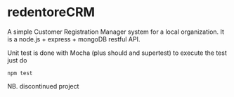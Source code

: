 redentoreCRM
============

A simple Customer Registration Manager system for a local organization.
It is a node.js + express + mongoDB restful API.

Unit test is done with Mocha (plus should and supertest) to execute the test
just do
```
npm test
```

NB. discontinued project
